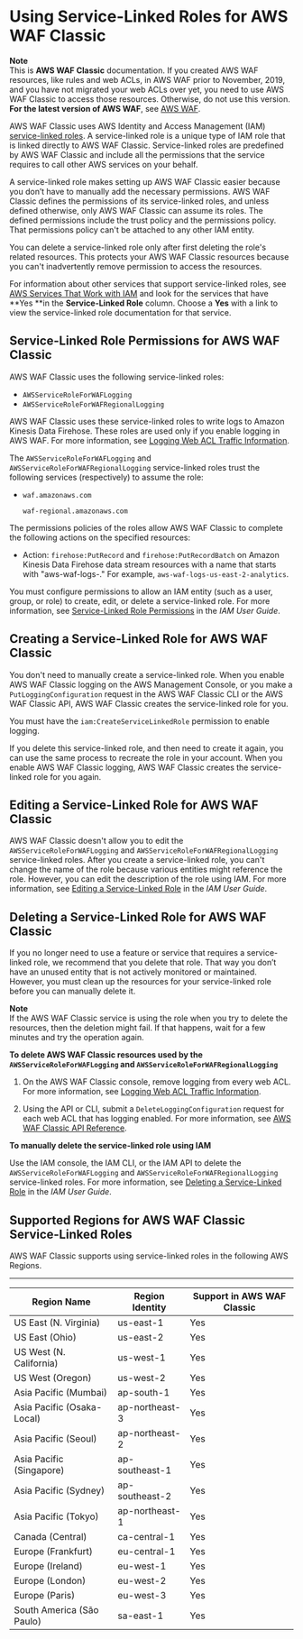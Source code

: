 # Using Service\-Linked Roles for AWS WAF Classic<a name="classic-using-service-linked-roles"></a>

**Note**  
This is **AWS WAF Classic** documentation\. If you created AWS WAF resources, like rules and web ACLs, in AWS WAF prior to November, 2019, and you have not migrated your web ACLs over yet, you need to use AWS WAF Classic to access those resources\. Otherwise, do not use this version\.  
**For the latest version of AWS WAF**, see [AWS WAF](waf-chapter.md)\. 

AWS WAF Classic uses AWS Identity and Access Management \(IAM\)[ service\-linked roles](https://docs.aws.amazon.com/IAM/latest/UserGuide/id_roles_terms-and-concepts.html#iam-term-service-linked-role)\. A service\-linked role is a unique type of IAM role that is linked directly to AWS WAF Classic\. Service\-linked roles are predefined by AWS WAF Classic and include all the permissions that the service requires to call other AWS services on your behalf\. 

A service\-linked role makes setting up AWS WAF Classic easier because you don’t have to manually add the necessary permissions\. AWS WAF Classic defines the permissions of its service\-linked roles, and unless defined otherwise, only AWS WAF Classic can assume its roles\. The defined permissions include the trust policy and the permissions policy\. That permissions policy can't be attached to any other IAM entity\.

You can delete a service\-linked role only after first deleting the role's related resources\. This protects your AWS WAF Classic resources because you can't inadvertently remove permission to access the resources\.

For information about other services that support service\-linked roles, see [AWS Services That Work with IAM](https://docs.aws.amazon.com/IAM/latest/UserGuide/reference_aws-services-that-work-with-iam.html) and look for the services that have **Yes **in the **Service\-Linked Role** column\. Choose a **Yes** with a link to view the service\-linked role documentation for that service\.

## Service\-Linked Role Permissions for AWS WAF Classic<a name="classic-slr-permissions"></a>

AWS WAF Classic uses the following service\-linked roles:
+ `AWSServiceRoleForWAFLogging`
+ `AWSServiceRoleForWAFRegionalLogging`

AWS WAF Classic uses these service\-linked roles to write logs to Amazon Kinesis Data Firehose\. These roles are used only if you enable logging in AWS WAF\. For more information, see [Logging Web ACL Traffic Information](classic-logging.md)\.

The `AWSServiceRoleForWAFLogging` and `AWSServiceRoleForWAFRegionalLogging` service\-linked roles trust the following services \(respectively\) to assume the role:
+ `waf.amazonaws.com`

  `waf-regional.amazonaws.com`

The permissions policies of the roles allow AWS WAF Classic to complete the following actions on the specified resources:
+ Action: `firehose:PutRecord` and `firehose:PutRecordBatch` on Amazon Kinesis Data Firehose data stream resources with a name that starts with "aws\-waf\-logs\-\." For example, `aws-waf-logs-us-east-2-analytics`\.

You must configure permissions to allow an IAM entity \(such as a user, group, or role\) to create, edit, or delete a service\-linked role\. For more information, see [Service\-Linked Role Permissions](https://docs.aws.amazon.com/IAM/latest/UserGuide/using-service-linked-roles.html#service-linked-role-permissions) in the *IAM User Guide*\.

## Creating a Service\-Linked Role for AWS WAF Classic<a name="classic-create-slr"></a>

You don't need to manually create a service\-linked role\. When you enable AWS WAF Classic logging on the AWS Management Console, or you make a `PutLoggingConfiguration` request in the AWS WAF Classic CLI or the AWS WAF Classic API, AWS WAF Classic creates the service\-linked role for you\. 

You must have the `iam:CreateServiceLinkedRole` permission to enable logging\.

If you delete this service\-linked role, and then need to create it again, you can use the same process to recreate the role in your account\. When you enable AWS WAF Classic logging, AWS WAF Classic creates the service\-linked role for you again\. 

## Editing a Service\-Linked Role for AWS WAF Classic<a name="classic-edit-slr"></a>

AWS WAF Classic doesn't allow you to edit the `AWSServiceRoleForWAFLogging` and `AWSServiceRoleForWAFRegionalLogging` service\-linked roles\. After you create a service\-linked role, you can't change the name of the role because various entities might reference the role\. However, you can edit the description of the role using IAM\. For more information, see [Editing a Service\-Linked Role](https://docs.aws.amazon.com/IAM/latest/UserGuide/using-service-linked-roles.html#edit-service-linked-role) in the *IAM User Guide*\.

## Deleting a Service\-Linked Role for AWS WAF Classic<a name="classic-delete-slr"></a>

If you no longer need to use a feature or service that requires a service\-linked role, we recommend that you delete that role\. That way you don’t have an unused entity that is not actively monitored or maintained\. However, you must clean up the resources for your service\-linked role before you can manually delete it\.

**Note**  
If the AWS WAF Classic service is using the role when you try to delete the resources, then the deletion might fail\. If that happens, wait for a few minutes and try the operation again\.

**To delete AWS WAF Classic resources used by the `AWSServiceRoleForWAFLogging` and `AWSServiceRoleForWAFRegionalLogging`**

1. On the AWS WAF Classic console, remove logging from every web ACL\. For more information, see [Logging Web ACL Traffic Information](classic-logging.md)\.

1. Using the API or CLI, submit a `DeleteLoggingConfiguration` request for each web ACL that has logging enabled\. For more information, see [AWS WAF Classic API Reference](https://docs.aws.amazon.com/waf/latest/APIReference/Welcome.html)\.

**To manually delete the service\-linked role using IAM**

Use the IAM console, the IAM CLI, or the IAM API to delete the `AWSServiceRoleForWAFLogging` and `AWSServiceRoleForWAFRegionalLogging` service\-linked roles\. For more information, see [Deleting a Service\-Linked Role](https://docs.aws.amazon.com/IAM/latest/UserGuide/using-service-linked-roles.html#delete-service-linked-role) in the *IAM User Guide*\.

## Supported Regions for AWS WAF Classic Service\-Linked Roles<a name="classic-slr-regions"></a>

AWS WAF Classic supports using service\-linked roles in the following AWS Regions\.


****  

| Region Name | Region Identity | Support in AWS WAF Classic | 
| --- | --- | --- | 
| US East \(N\. Virginia\) | us\-east\-1 | Yes | 
| US East \(Ohio\) | us\-east\-2 | Yes | 
| US West \(N\. California\) | us\-west\-1 | Yes | 
| US West \(Oregon\) | us\-west\-2 | Yes | 
| Asia Pacific \(Mumbai\) | ap\-south\-1 | Yes | 
| Asia Pacific \(Osaka\-Local\) | ap\-northeast\-3 | Yes | 
| Asia Pacific \(Seoul\) | ap\-northeast\-2 | Yes | 
| Asia Pacific \(Singapore\) | ap\-southeast\-1 | Yes | 
| Asia Pacific \(Sydney\) | ap\-southeast\-2 | Yes | 
| Asia Pacific \(Tokyo\) | ap\-northeast\-1 | Yes | 
| Canada \(Central\) | ca\-central\-1 | Yes | 
| Europe \(Frankfurt\) | eu\-central\-1 | Yes | 
| Europe \(Ireland\) | eu\-west\-1 | Yes | 
| Europe \(London\) | eu\-west\-2 | Yes | 
| Europe \(Paris\) | eu\-west\-3 | Yes | 
| South America \(São Paulo\) | sa\-east\-1 | Yes | 